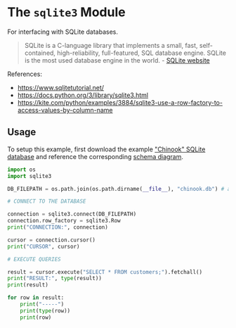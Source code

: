 # The `sqlite3` Module

For interfacing with SQLite databases.

> SQLite is a C-language library that implements a small, fast, self-contained, high-reliability, full-featured, SQL database engine. SQLite is the most used database engine in the world. - [SQLite website](https://www.sqlite.org/index.html)

References:
  + https://www.sqlitetutorial.net/
  + https://docs.python.org/3/library/sqlite3.html
  + https://kite.com/python/examples/3884/sqlite3-use-a-row-factory-to-access-values-by-column-name

## Usage

To setup this example, first download the example ["Chinook" SQLite database](https://www.sqlitetutorial.net/sqlite-sample-database/) and reference the corresponding [schema diagram](https://www.sqlitetutorial.net/wp-content/uploads/2018/03/sqlite-sample-database-diagram-color.pdf).


```py
import os
import sqlite3

DB_FILEPATH = os.path.join(os.path.dirname(__file__), "chinook.db") # a path to wherever your database exists

# CONNECT TO THE DATABASE

connection = sqlite3.connect(DB_FILEPATH)
connection.row_factory = sqlite3.Row
print("CONNECTION:", connection)

cursor = connection.cursor()
print("CURSOR", cursor)

# EXECUTE QUERIES

result = cursor.execute("SELECT * FROM customers;").fetchall()
print("RESULT:", type(result))
print(result)

for row in result:
    print("-----")
    print(type(row))
    print(row)
```
